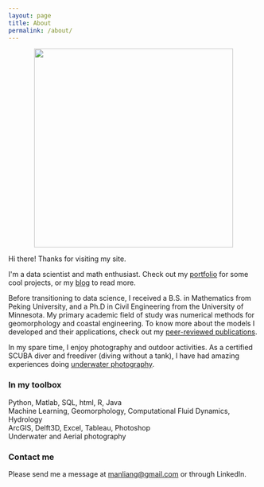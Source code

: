```yaml
---
layout: page
title: About
permalink: /about/
---
```

<p align="center"><img src="../images/profile.png" width="400"></p>

Hi there! Thanks for visiting my site.  

I'm a data scientist and math enthusiast. Check out my [portfolio](https://sealoving.github.io/portfolio/) for some cool projects, or my [blog](https://sealoving.github.io/) to read more.

Before transitioning to data science, I received a B.S. in Mathematics from Peking University, and a Ph.D in Civil Engineering from the University of Minnesota. My primary academic field of study was numerical methods for geomorphology and coastal engineering. To know more about the models I developed and their applications, check out my [peer-reviewed publications](https://scholar.google.com/citations?user=N08QGhsAAAAJ&hl=en).

In my spare time, I enjoy photography and outdoor activities. As a certified SCUBA diver and freediver (diving without a tank), I have had amazing experiences doing [underwater photography](https://www.sealoving.com).

### In my toolbox
Python, Matlab, SQL, html, R, Java  
Machine Learning, Geomorphology, Computational Fluid Dynamics, Hydrology  
ArcGIS, Delft3D, Excel, Tableau, Photoshop  
Underwater and Aerial photography

### Contact me

Please send me a message at manliang@gmail.com or through LinkedIn.
